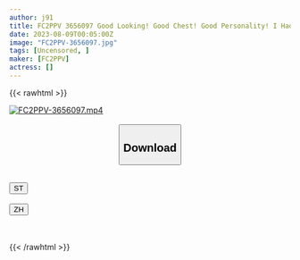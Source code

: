 ```yaml
---
author: j91
title: FC2PPV 3656097 Good Looking! Good Chest! Good Personality! I Had The Pleasure Of Filming Sex Of An Amateur Student Couple With Misuzu-Chan (Age 21), Who Boasts Of Her G-Cup Big Breasts. With That Momentum Uncle Uncle Live Vaginal Cum Shot Sex! [cen]
date: 2023-08-09T00:05:00Z
image: "FC2PPV-3656097.jpg"
tags: [Uncensored, ]
maker: [FC2PPV]
actress: []
---
```



{{< rawhtml >}}

<div class="video" data-videoid="WgXKZAQ4Opsb8jA">
    <a href="javascript:;">
        <img src="https://my.j91.asia/posts/FC2PPV-3656097/FC2PPV-3656097.jpg" width="WIDTH" height="HEIGHT" alt="FC2PPV-3656097.mp4" loading="lazy">
    </a>
</div>

<script type="text/javascript" src="https://j91.asia/asset/on-demand-st.js"></script>

<br>
  <link rel="stylesheet" href="https://j91.asia/asset/bs5.css">
  
  <center>
  <button class="btn btn-primary" type="button" data-bs-toggle="collapse" data-bs-target=".multi-collapse" aria-expanded="false" aria-controls="multiCollapseExample1 multiCollapseExample2"><h2>Download</h2></button></center>
</p>
<div class="row">
  <div class="col">
    <div class="collapse multi-collapse" id="multiCollapseExample1">
      <div class="card card-body">
	      	      <br>
<div class="buttons">  
<a href="https://streamtape.to/v/WgXKZAQ4Opsb8jA"><button class="btn-hover color-3"><i class="fa fa-download"></i> ST</button></a></div>
    </div>
  </div>
</div>
  <div class="col">
    <div class="collapse multi-collapse" id="multiCollapseExample2">
      <div class="card card-body">
	      <br>
<div class="buttons">
    <a href="https://lylxan.com/xlo45ig4x0nk"><button class="btn-hover color-9"><i class="fa fa-download"></i> ZH</button></a></div>
<br><br>
      </div>
    </div>
  </div>
</div>

{{< /rawhtml >}}